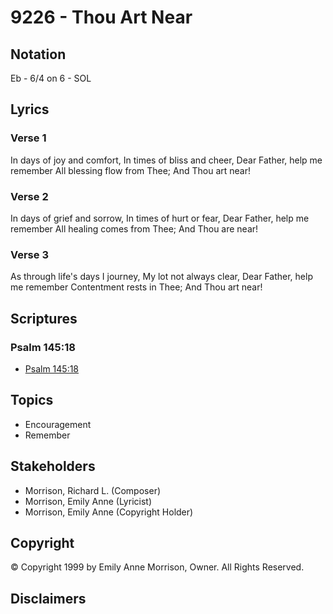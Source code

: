 # 9226 - Thou Art Near

## Notation

Eb - 6/4 on 6 - SOL

## Lyrics

### Verse 1

In days of joy and comfort, In times of bliss and cheer, Dear Father, help me remember All blessing flow from Thee; And Thou art near!

### Verse 2

In days of grief and sorrow, In times of hurt or fear, Dear Father, help me remember All healing comes from Thee; And Thou are near!

### Verse 3

As through life's days I journey, My lot not always clear, Dear Father, help me remember Contentment rests in Thee; And Thou art near!


## Scriptures

### Psalm 145:18

- [Psalm 145:18](https://www.biblegateway.com/passage/?search=Psalm%20145%3A18)


## Topics

- Encouragement
- Remember

## Stakeholders

- Morrison, Richard L. (Composer)
- Morrison, Emily Anne (Lyricist)
- Morrison, Emily Anne (Copyright Holder)

## Copyright

© Copyright 1999 by Emily Anne Morrison, Owner. All Rights Reserved.


## Disclaimers


